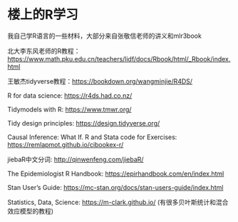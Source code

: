 # 楼上的R学习
我自己学R语言的一些材料，大部分来自张敬信老师的讲义和mlr3book

北大李东风老师的R教程：https://www.math.pku.edu.cn/teachers/lidf/docs/Rbook/html/_Rbook/index.html

王敏杰tidyverse教程：https://bookdown.org/wangminjie/R4DS/

R for data science: https://r4ds.had.co.nz/

Tidymodels with R: https://www.tmwr.org/

Tidy design principles: https://design.tidyverse.org/

Causal Inference: What If. R and Stata code for Exercises: https://remlapmot.github.io/cibookex-r/

jiebaR中文分词: http://qinwenfeng.com/jiebaR/

The Epidemiologist R Handbook: https://epirhandbook.com/en/index.html

Stan User’s Guide: https://mc-stan.org/docs/stan-users-guide/index.html

Statistics, Data, Science: https://m-clark.github.io/  (有很多贝叶斯统计和混合效应模型的教程)
